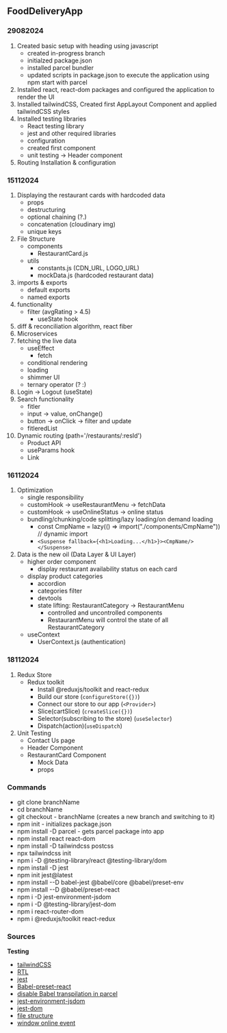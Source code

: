 ## FoodDeliveryApp

### 29082024
1. Created basic setup with heading using javascript
    - created in-progress branch
    - initialzed package.json
    - installed parcel bundler
    - updated scripts in package.json to execute the application using npm start with parcel
2. Installed react, react-dom packages and configured the application to render the UI
3. Installed tailwindCSS, Created first AppLayout Component and applied tailwindCSS styles
4. Installed testing libraries
    - React testing library
    - jest and other required libraries
    - configuration
    - created first component
    - unit testing -> Header component
5. Routing Installation & configuration
### 15112024
1. Displaying the restaurant cards with hardcoded data
    - props
    - destructuring
    - optional chaining (?.)
    - concatenation (cloudinary img)
    - unique keys
2. File Structure
    - components
        - RestaurantCard.js
    - utils
        - constants.js (CDN_URL, LOGO_URL)
        - mockData.js (hardcoded restaurant data)
3. imports & exports
    - default exports
    - named exports
4. functionality
    - filter (avgRating > 4.5)
        - useState hook
5. diff & reconciliation algorithm, react fiber
6. Microservices
7. fetching the live data
    - useEffect
        - fetch
    - conditional rendering
    - loading
    - shimmer UI
    - ternary operator (? :)
8. Login -> Logout (useState)
9. Search functionality
    - fitler
    - input -> value, onChange()
    - button -> onClick -> filter and update
    - fitleredList 
10. Dynamic routing (path='/restaurants/:resId')
    - Product API
    - useParams hook
    - Link
### 16112024
1. Optimization
    - single responsibility
    - customHook -> useRestaurantMenu -> fetchData
    - customHook -> useOnlineStatus -> online status
    - bundling/chunking/code splitting/lazy loading/on demand loading
      - const CmpName = lazy(() => import("./components/CmpName")) // dynamic import
      - `<Suspense fallback={<h1>Loading...</h1>}><CmpName/></Suspense>`
2. Data is the new oil (Data Layer & UI Layer)
    - higher order component
        - display restaurant availability status on each card
    - display product categories
        - accordion
        - categories filter
        - devtools
        - state lifting: RestaurantCategory -> RestaurantMenu
          - controlled and uncontrolled components
          - RestaurantMenu will control the state of all RestaurantCategory
    - useContext
        - UserContext.js (authentication)
### 18112024
1. Redux Store
    - Redux toolkit
      - Install @reduxjs/toolkit and react-redux
      - Build our store (`configureStore({})`)
      - Connect our store to our app (`<Provider>`)
      - Slice(cartSlice) (`createSlice({})`)
      - Selector(subscribing to the store) (`useSelector`)
      - Dispatch(action)(`useDispatch`)
2. Unit Testing
    - Contact Us page
    - Header Component
    - RestaurantCard Component
        - Mock Data
        - props
### Commands
- git clone branchName
- cd branchName
- git checkout - branchName (creates a new branch and switching to it)
- npm init - initializes package.json
- npm install -D parcel - gets parcel package into app
- npm install react react-dom
- npm install -D tailwindcss postcss
- npx tailwindcss init
- npm i -D @testing-library/react @testing-library/dom
- npm install -D jest
- npm init jest@latest
- npm install --D babel-jest @babel/core @babel/preset-env
- npm install --D @babel/preset-react
- npm i -D jest-environment-jsdom
- npm i -D @testing-library/jest-dom
- npm i react-router-dom
- npm i @reduxjs/toolkit react-redux 
### Sources
**Testing**
- [tailwindCSS](https://tailwindcss.com/docs/guides/parcel)
- [RTL](https://testing-library.com/docs/react-testing-library/intro)
- [jest](https://jestjs.io/docs/getting-started)
- [Babel-preset-react](https://babeljs.io/docs/babel-preset-react)
- [disable Babel transpilation in parcel](https://parceljs.org/languages/javascript/)
- [jest-environment-jsdom](https://jestjs.io/docs/next/tutorial-jquery)
- [jest-dom](https://testing-library.com/docs/ecosystem-jest-dom/)
- [file structure](https://legacy.reactjs.org/docs/faq-structure.html)
- [window online event](https://developer.mozilla.org/en-US/docs/Web/API/Window/online_event)


